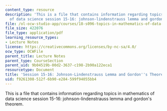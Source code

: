 ```yaml
---
content_type: resource
description: 'This is a file that contains information regarding topics in mathematics
  of data science session 15-16: johnson-lindenstrauss lemma and gordon''s theorem.'
file: /ol-ocw-studio-app/courses/18-s096-topics-in-mathematics-of-data-science-fall-2015/f9261308512f6b90e284599f94055bb4_MIT18_S096F15_Ses15_16.pdf
file_size: 422076
file_type: application/pdf
learning_resource_types:
- Lecture Notes
license: https://creativecommons.org/licenses/by-nc-sa/4.0/
ocw_type: OCWFile
parent_title: Lecture Notes
parent_type: CourseSection
parent_uid: 9b04519b-00d2-3637-c198-2b90a122eca1
resourcetype: Document
title: 'Session 15-16: Johnson-Lindenstrauss Lemma and Gordon''s Theorem'
uid: f9261308-512f-6b90-e284-599f94055bb4
---
```

This is a file that contains information regarding topics in mathematics of data science session 15-16: johnson-lindenstrauss lemma and gordon's theorem.